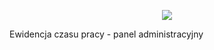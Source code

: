 <p align="center"><img src="https://ewidencja.vipserv.org/backend/public/img/ewipanel.png"></p>

Ewidencja czasu pracy - panel administracyjny